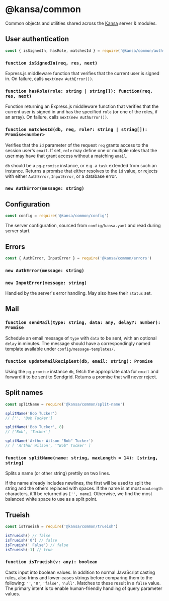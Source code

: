 # @kansa/common

Common objects and utilities shared across the
[Kansa](https://github.com/maailma/kansa) server & modules.

## User authentication

```js
const { isSignedIn, hasRole, matchesId } = require('@kansa/common/auth-user')
```

### `function isSignedIn(req, res, next)`

Express.js middleware function that verifies that the current user is signed in.
On failure, calls `next(new AuthError())`.

### `function hasRole(role: string | string[]): function(req, res, next)`

Function returning an Express.js middleware function that verifies that the
current user is signed in and has the specified `role` (or one of the roles, if
an array). On failure, calls `next(new AuthError())`.

### `function matchesId(db, req, role?: string | string[]): Promise<number>`

Verifies that the `id` parameter of the request `req` grants access to the
session user's `email`. If set, `role` may define one or multiple roles that the
user may have that grant access without a matching `email`.

`db` should be a `pg-promise` instance, or e.g. a `task` extended from such an
instance. Returns a promise that either resolves to the `id` value, or rejects
with either `AuthError`, `InputError`, or a database error.

### `new AuthError(message: string)`

## Configuration

```js
const config = require('@kansa/common/config')
```

The server configuration, sourced from `config/kansa.yaml` and read during
server start.

## Errors

```js
const { AuthError, InputError } = require('@kansa/common/errors')
```

### `new AuthError(message: string)`

### `new InputError(message: string)`

Handled by the server's error handling. May also have their `status` set.

## Mail

### `function sendMail(type: string, data: any, delay?: number): Promise`

Schedule an email message of `type` with `data` to be sent, with an optional
`delay` in minutes. The message should have a correspondingly named template
available under `config/message-templates/`.

### `function updateMailRecipient(db, email: string): Promise`

Using the `pg-promise` instance `db`, fetch the appropriate data for `email`
and forward it to be sent to Sendgrid. Returns a promise that will never reject.

## Split names

```js
const splitName = require('@kansa/common/split-name')

splitName('Bob Tucker')
// ['', 'Bob Tucker']

splitName('Bob Tucker', 8)
// ['Bob', 'Tucker']

splitName('Arthur Wilson "Bob" Tucker')
// [ 'Arthur Wilson', '"Bob" Tucker' ]
```

### `function splitName(name: string, maxLength = 14): [string, string]`

Splits a name (or other string) prettily on two lines.

If the name already includes newlines, the first will be used to split the
string and the others replaced with spaces. If the name is at most
`maxLength` characters, it'll be returned as `['', name]`. Otherwise, we
find the most balanced white space to use as a split point.

## Trueish

```js
const isTrueish = require('@kansa/common/trueish')

isTrueish() // false
isTrueish('0') // false
isTrueish(' False') // false
isTrueish(-1) // true
```

### `function isTrueish(v: any): boolean`

Casts input into boolean values. In addition to normal JavaScript casting
rules, also trims and lower-cases strings before comparing them to the
following: `''`, `'0'`, `'false'`, `'null'`. Matches to these result in a
`false` value. The primary intent is to enable human-friendly handling of query
parameter values.
